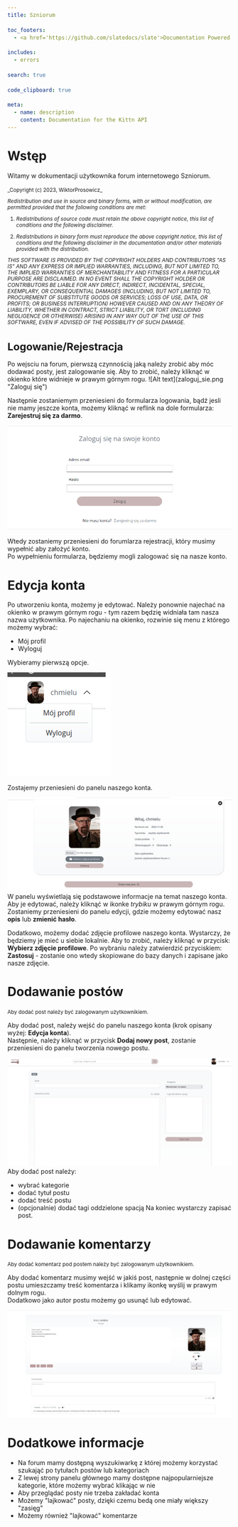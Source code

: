 ```yaml
---
title: Szniorum

toc_footers:
  - <a href='https://github.com/slatedocs/slate'>Documentation Powered by Slate</a>

includes:
  - errors

search: true

code_clipboard: true

meta:
  - name: description
    content: Documentation for the Kittn API
---
```


# Wstęp

Witamy w dokumentacji użytkownika forum internetowego Szniorum.  

<span style="font-size:smaller;">
_Copyright (c) 2023, WiktorProsowicz_

_Redistribution and use in source and binary forms, with or without
modification, are permitted provided that the following conditions are met:_

1. _Redistributions of source code must retain the above copyright notice, this
   list of conditions and the following disclaimer._

2. _Redistributions in binary form must reproduce the above copyright notice,
   this list of conditions and the following disclaimer in the documentation
   and/or other materials provided with the distribution._

_THIS SOFTWARE IS PROVIDED BY THE COPYRIGHT HOLDERS AND CONTRIBUTORS "AS IS"
AND ANY EXPRESS OR IMPLIED WARRANTIES, INCLUDING, BUT NOT LIMITED TO, THE
IMPLIED WARRANTIES OF MERCHANTABILITY AND FITNESS FOR A PARTICULAR PURPOSE ARE
DISCLAIMED. IN NO EVENT SHALL THE COPYRIGHT HOLDER OR CONTRIBUTORS BE LIABLE
FOR ANY DIRECT, INDIRECT, INCIDENTAL, SPECIAL, EXEMPLARY, OR CONSEQUENTIAL
DAMAGES (INCLUDING, BUT NOT LIMITED TO, PROCUREMENT OF SUBSTITUTE GOODS OR
SERVICES; LOSS OF USE, DATA, OR PROFITS; OR BUSINESS INTERRUPTION) HOWEVER
CAUSED AND ON ANY THEORY OF LIABILITY, WHETHER IN CONTRACT, STRICT LIABILITY,
OR TORT (INCLUDING NEGLIGENCE OR OTHERWISE) ARISING IN ANY WAY OUT OF THE USE
OF THIS SOFTWARE, EVEN IF ADVISED OF THE POSSIBILITY OF SUCH DAMAGE._
# Logowanie/Rejestracja
</span>
Po wejsciu na forum, pierwszą czynnością jaką należy zrobić aby móc dodawać posty, jest zalogowanie się.   
Aby to zrobić, należy kliknąć w okienko które widnieje w prawym górnym rogu.
  ![Alt text](zaloguj_sie.png "Zaloguj się")

Następnie zostaniemym przeniesieni do formularza logowania, bądź jesli nie mamy jeszcze konta,
możemy kliknąć w reflink na dole formularza: __Zarejestruj się za darmo__.

![Alt text](logowanie.png "logowanie")


Wtedy zostaniemy przeniesieni do forumlarza rejestracji, który musimy wypełnić aby założyć konto.  
Po wypełnieniu formularza, będziemy mogli zalogować się na nasze konto.

# Edycja konta

Po utworzeniu konta, możemy je edytować. Należy ponownie najechać na okienko w prawym górnym rogu -
tym razem będzię widniała tam nasza nazwa użytkownika. Po najechaniu na okienko, rozwinie się menu z którego możemy wybrać: 
* Mój profil
* Wyloguj

Wybieramy pierwszą opcje. 


![Alt text](konto_opcje.png "Opcje konta")

Zostajemy przeniesieni do panelu naszego konta.


![Alt text](edycja_konta.png "Panel konta")
W panelu wyświetlają się podstawowe informacje na temat naszego konta.  
Aby je edytować, należy kliknąć w ikonke _trybiku_ w prawym górnym rogu. Zostaniemy przeniesieni
do panelu edycji, gdzie możemy edytować nasz __opis__ lub __zmienić hasło__.  

Dodatkowo, możemy dodać zdjęcie profilowe naszego konta. Wystarczy, że będziemy je mieć u siebie lokalnie.
Aby to zrobić, należy kliknąć w przycisk: __Wybierz zdjęcie profilowe__.
Po wybraniu należy zatwierdzić przyciskiem: __Zastosuj__ - zostanie ono wtedy skopiowane do bazy danych 
i zapisane jako nasze zdjęcie.

# Dodawanie postów
<span style="font-size:smaller;">
Aby dodać post należy być zalogowanym użytkownikiem.
</span>

Aby dodać post, należy wejść do panelu naszego konta (krok opisany wyżej: __Edycja konta__).  
Następnie, należy kliknąć w przycisk __Dodaj nowy post__, zostanie przeniesieni do panelu tworzenia nowego postu.  

![Alt text](dodawanie_postu.png "Dodawanie postu")
Aby dodać post należy:
* wybrać kategorie
* dodać tytuł postu
* dodać treść postu
* (opcjonalnie) dodać tagi oddzielone spacją
Na koniec wystarczy zapisać post.

# Dodawanie komentarzy
<span style="font-size:smaller;">
Aby dodać komentarz pod postem należy być zalogowanym użytkownikiem.
</span>

Aby dodać komentarz musimy wejść w jakiś post, następnie w dolnej części postu umieszczamy treść
komentarza i klikamy ikonkę wyślij w prawym dolnym rogu.  
Dodatkowo jako autor postu możemy go usunąć lub edytować.

![Alt text](post.png "post")

# Dodatkowe informacje
* Na forum mamy dostępną wyszukiwarkę z której możemy korzystać szukająć po tytułach postów lub kategoriach
* Z lewej strony panelu głównego mamy dostępne najpopularniejsze kategorie, które możemy wybrać klikając w nie
* Aby przeglądać posty nie trzeba zakładać konta
* Możemy "lajkować" posty, dzięki czemu bedą one miały większy "zasięg"
* Możemy również "lajkować" komentarze
